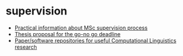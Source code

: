 # supervision

- [Practical information about MSc supervision process](msc.rst)
- [Thesis proposal for the go-no go deadline](go-nogo.rst)
- [Paper/software repositories for useful Computational Linguistics research](cl.rst)
